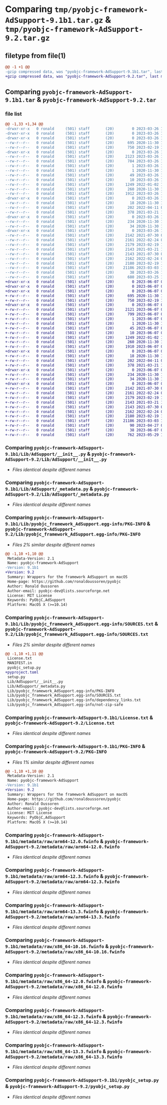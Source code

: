 # Comparing `tmp/pyobjc-framework-AdSupport-9.1b1.tar.gz` & `tmp/pyobjc-framework-AdSupport-9.2.tar.gz`

## filetype from file(1)

```diff
@@ -1 +1 @@
-gzip compressed data, was "pyobjc-framework-AdSupport-9.1b1.tar", last modified: Sun Mar 26 11:13:45 2023, max compression
+gzip compressed data, was "pyobjc-framework-AdSupport-9.2.tar", last modified: Wed Jun  7 00:05:34 2023, max compression
```

## Comparing `pyobjc-framework-AdSupport-9.1b1.tar` & `pyobjc-framework-AdSupport-9.2.tar`

### file list

```diff
@@ -1,33 +1,34 @@
-drwxr-xr-x   0 ronald     (501) staff       (20)        0 2023-03-26 11:13:45.479177 pyobjc-framework-AdSupport-9.1b1/
-drwxr-xr-x   0 ronald     (501) staff       (20)        0 2023-03-26 11:13:45.448616 pyobjc-framework-AdSupport-9.1b1/Lib/
-drwxr-xr-x   0 ronald     (501) staff       (20)        0 2023-03-26 11:13:45.453824 pyobjc-framework-AdSupport-9.1b1/Lib/AdSupport/
--rw-r--r--   0 ronald     (501) staff       (20)      695 2020-11-30 18:45:14.000000 pyobjc-framework-AdSupport-9.1b1/Lib/AdSupport/__init__.py
--rw-r--r--   0 ronald     (501) staff       (20)      750 2023-02-19 10:50:34.000000 pyobjc-framework-AdSupport-9.1b1/Lib/AdSupport/_metadata.py
-drwxr-xr-x   0 ronald     (501) staff       (20)        0 2023-03-26 11:13:45.457020 pyobjc-framework-AdSupport-9.1b1/Lib/pyobjc_framework_AdSupport.egg-info/
--rw-r--r--   0 ronald     (501) staff       (20)     2123 2023-03-26 11:13:45.000000 pyobjc-framework-AdSupport-9.1b1/Lib/pyobjc_framework_AdSupport.egg-info/PKG-INFO
--rw-r--r--   0 ronald     (501) staff       (20)      784 2023-03-26 11:13:45.000000 pyobjc-framework-AdSupport-9.1b1/Lib/pyobjc_framework_AdSupport.egg-info/SOURCES.txt
--rw-r--r--   0 ronald     (501) staff       (20)        1 2023-03-26 11:13:45.000000 pyobjc-framework-AdSupport-9.1b1/Lib/pyobjc_framework_AdSupport.egg-info/dependency_links.txt
--rw-r--r--   0 ronald     (501) staff       (20)        1 2020-11-30 18:48:15.000000 pyobjc-framework-AdSupport-9.1b1/Lib/pyobjc_framework_AdSupport.egg-info/not-zip-safe
--rw-r--r--   0 ronald     (501) staff       (20)       49 2023-03-26 11:13:45.000000 pyobjc-framework-AdSupport-9.1b1/Lib/pyobjc_framework_AdSupport.egg-info/requires.txt
--rw-r--r--   0 ronald     (501) staff       (20)       10 2023-03-26 11:13:45.000000 pyobjc-framework-AdSupport-9.1b1/Lib/pyobjc_framework_AdSupport.egg-info/top_level.txt
--rw-r--r--   0 ronald     (501) staff       (20)     1249 2022-01-02 11:20:34.000000 pyobjc-framework-AdSupport-9.1b1/License.txt
--rw-r--r--   0 ronald     (501) staff       (20)      260 2020-11-30 18:45:14.000000 pyobjc-framework-AdSupport-9.1b1/MANIFEST.in
--rw-r--r--   0 ronald     (501) staff       (20)     1912 2023-03-26 11:13:45.478660 pyobjc-framework-AdSupport-9.1b1/PKG-INFO
-drwxr-xr-x   0 ronald     (501) staff       (20)        0 2023-03-26 11:13:45.458839 pyobjc-framework-AdSupport-9.1b1/PyObjCTest/
--rw-r--r--   0 ronald     (501) staff       (20)       18 2020-11-30 18:45:14.000000 pyobjc-framework-AdSupport-9.1b1/PyObjCTest/__init__.py
--rw-r--r--   0 ronald     (501) staff       (20)      202 2022-04-11 08:03:15.000000 pyobjc-framework-AdSupport-9.1b1/PyObjCTest/test_adsupport.py
--rw-r--r--   0 ronald     (501) staff       (20)      378 2021-03-21 10:08:22.000000 pyobjc-framework-AdSupport-9.1b1/PyObjCTest/test_asidentifiermanager.py
-drwxr-xr-x   0 ronald     (501) staff       (20)        0 2023-03-26 11:13:45.460266 pyobjc-framework-AdSupport-9.1b1/metadata/
--rw-r--r--   0 ronald     (501) staff       (20)      234 2020-11-30 18:45:14.000000 pyobjc-framework-AdSupport-9.1b1/metadata/AdSupport.fwinfo
--rw-r--r--   0 ronald     (501) staff       (20)       34 2020-11-30 18:45:14.000000 pyobjc-framework-AdSupport-9.1b1/metadata/metadata.ini
-drwxr-xr-x   0 ronald     (501) staff       (20)        0 2023-03-26 11:13:45.477228 pyobjc-framework-AdSupport-9.1b1/metadata/raw/
--rw-r--r--   0 ronald     (501) staff       (20)     2142 2021-07-30 09:00:37.000000 pyobjc-framework-AdSupport-9.1b1/metadata/raw/arm64-12.0.fwinfo
--rw-r--r--   0 ronald     (501) staff       (20)     2161 2022-02-24 08:47:16.000000 pyobjc-framework-AdSupport-9.1b1/metadata/raw/arm64-12.3.fwinfo
--rw-r--r--   0 ronald     (501) staff       (20)     2179 2023-02-19 10:50:34.000000 pyobjc-framework-AdSupport-9.1b1/metadata/raw/arm64-13.3.fwinfo
--rw-r--r--   0 ronald     (501) staff       (20)     2143 2021-03-21 10:08:22.000000 pyobjc-framework-AdSupport-9.1b1/metadata/raw/x86_64-10.16.fwinfo
--rw-r--r--   0 ronald     (501) staff       (20)     2143 2021-07-30 09:00:37.000000 pyobjc-framework-AdSupport-9.1b1/metadata/raw/x86_64-12.0.fwinfo
--rw-r--r--   0 ronald     (501) staff       (20)     2162 2022-02-24 08:47:16.000000 pyobjc-framework-AdSupport-9.1b1/metadata/raw/x86_64-12.3.fwinfo
--rw-r--r--   0 ronald     (501) staff       (20)     2180 2023-02-19 10:50:34.000000 pyobjc-framework-AdSupport-9.1b1/metadata/raw/x86_64-13.3.fwinfo
--rw-r--r--   0 ronald     (501) staff       (20)    21186 2023-03-03 17:21:59.000000 pyobjc-framework-AdSupport-9.1b1/pyobjc_setup.py
--rw-r--r--   0 ronald     (501) staff       (20)       38 2023-03-26 11:13:45.479315 pyobjc-framework-AdSupport-9.1b1/setup.cfg
--rw-r--r--   0 ronald     (501) staff       (20)      680 2023-03-25 14:20:30.000000 pyobjc-framework-AdSupport-9.1b1/setup.py
+drwxr-xr-x   0 ronald     (501) staff       (20)        0 2023-06-07 00:05:34.087733 pyobjc-framework-AdSupport-9.2/
+drwxr-xr-x   0 ronald     (501) staff       (20)        0 2023-06-07 00:05:34.064663 pyobjc-framework-AdSupport-9.2/Lib/
+drwxr-xr-x   0 ronald     (501) staff       (20)        0 2023-06-07 00:05:34.069784 pyobjc-framework-AdSupport-9.2/Lib/AdSupport/
+-rw-r--r--   0 ronald     (501) staff       (20)      695 2020-11-30 18:45:14.000000 pyobjc-framework-AdSupport-9.2/Lib/AdSupport/__init__.py
+-rw-r--r--   0 ronald     (501) staff       (20)      750 2023-02-19 10:50:34.000000 pyobjc-framework-AdSupport-9.2/Lib/AdSupport/_metadata.py
+drwxr-xr-x   0 ronald     (501) staff       (20)        0 2023-06-07 00:05:34.073178 pyobjc-framework-AdSupport-9.2/Lib/pyobjc_framework_AdSupport.egg-info/
+-rw-r--r--   0 ronald     (501) staff       (20)     2121 2023-06-07 00:05:34.000000 pyobjc-framework-AdSupport-9.2/Lib/pyobjc_framework_AdSupport.egg-info/PKG-INFO
+-rw-r--r--   0 ronald     (501) staff       (20)      799 2023-06-07 00:05:34.000000 pyobjc-framework-AdSupport-9.2/Lib/pyobjc_framework_AdSupport.egg-info/SOURCES.txt
+-rw-r--r--   0 ronald     (501) staff       (20)        1 2023-06-07 00:05:34.000000 pyobjc-framework-AdSupport-9.2/Lib/pyobjc_framework_AdSupport.egg-info/dependency_links.txt
+-rw-r--r--   0 ronald     (501) staff       (20)        1 2020-11-30 18:48:15.000000 pyobjc-framework-AdSupport-9.2/Lib/pyobjc_framework_AdSupport.egg-info/not-zip-safe
+-rw-r--r--   0 ronald     (501) staff       (20)       45 2023-06-07 00:05:34.000000 pyobjc-framework-AdSupport-9.2/Lib/pyobjc_framework_AdSupport.egg-info/requires.txt
+-rw-r--r--   0 ronald     (501) staff       (20)       10 2023-06-07 00:05:34.000000 pyobjc-framework-AdSupport-9.2/Lib/pyobjc_framework_AdSupport.egg-info/top_level.txt
+-rw-r--r--   0 ronald     (501) staff       (20)     1249 2022-01-02 11:20:34.000000 pyobjc-framework-AdSupport-9.2/License.txt
+-rw-r--r--   0 ronald     (501) staff       (20)      260 2020-11-30 18:45:14.000000 pyobjc-framework-AdSupport-9.2/MANIFEST.in
+-rw-r--r--   0 ronald     (501) staff       (20)     1910 2023-06-07 00:05:34.087321 pyobjc-framework-AdSupport-9.2/PKG-INFO
+drwxr-xr-x   0 ronald     (501) staff       (20)        0 2023-06-07 00:05:34.075227 pyobjc-framework-AdSupport-9.2/PyObjCTest/
+-rw-r--r--   0 ronald     (501) staff       (20)       18 2020-11-30 18:45:14.000000 pyobjc-framework-AdSupport-9.2/PyObjCTest/__init__.py
+-rw-r--r--   0 ronald     (501) staff       (20)      202 2022-04-11 08:03:15.000000 pyobjc-framework-AdSupport-9.2/PyObjCTest/test_adsupport.py
+-rw-r--r--   0 ronald     (501) staff       (20)      378 2021-03-21 10:08:22.000000 pyobjc-framework-AdSupport-9.2/PyObjCTest/test_asidentifiermanager.py
+drwxr-xr-x   0 ronald     (501) staff       (20)        0 2023-06-07 00:05:34.076953 pyobjc-framework-AdSupport-9.2/metadata/
+-rw-r--r--   0 ronald     (501) staff       (20)      234 2020-11-30 18:45:14.000000 pyobjc-framework-AdSupport-9.2/metadata/AdSupport.fwinfo
+-rw-r--r--   0 ronald     (501) staff       (20)       34 2020-11-30 18:45:14.000000 pyobjc-framework-AdSupport-9.2/metadata/metadata.ini
+drwxr-xr-x   0 ronald     (501) staff       (20)        0 2023-06-07 00:05:34.086083 pyobjc-framework-AdSupport-9.2/metadata/raw/
+-rw-r--r--   0 ronald     (501) staff       (20)     2142 2021-07-30 09:00:37.000000 pyobjc-framework-AdSupport-9.2/metadata/raw/arm64-12.0.fwinfo
+-rw-r--r--   0 ronald     (501) staff       (20)     2161 2022-02-24 08:47:16.000000 pyobjc-framework-AdSupport-9.2/metadata/raw/arm64-12.3.fwinfo
+-rw-r--r--   0 ronald     (501) staff       (20)     2179 2023-02-19 10:50:34.000000 pyobjc-framework-AdSupport-9.2/metadata/raw/arm64-13.3.fwinfo
+-rw-r--r--   0 ronald     (501) staff       (20)     2143 2021-03-21 10:08:22.000000 pyobjc-framework-AdSupport-9.2/metadata/raw/x86_64-10.16.fwinfo
+-rw-r--r--   0 ronald     (501) staff       (20)     2143 2021-07-30 09:00:37.000000 pyobjc-framework-AdSupport-9.2/metadata/raw/x86_64-12.0.fwinfo
+-rw-r--r--   0 ronald     (501) staff       (20)     2162 2022-02-24 08:47:16.000000 pyobjc-framework-AdSupport-9.2/metadata/raw/x86_64-12.3.fwinfo
+-rw-r--r--   0 ronald     (501) staff       (20)     2180 2023-02-19 10:50:34.000000 pyobjc-framework-AdSupport-9.2/metadata/raw/x86_64-13.3.fwinfo
+-rw-r--r--   0 ronald     (501) staff       (20)    21186 2023-03-03 17:21:59.000000 pyobjc-framework-AdSupport-9.2/pyobjc_setup.py
+-rw-r--r--   0 ronald     (501) staff       (20)       90 2023-04-27 08:17:30.000000 pyobjc-framework-AdSupport-9.2/pyproject.toml
+-rw-r--r--   0 ronald     (501) staff       (20)       38 2023-06-07 00:05:34.087829 pyobjc-framework-AdSupport-9.2/setup.cfg
+-rw-r--r--   0 ronald     (501) staff       (20)      762 2023-05-29 10:07:45.000000 pyobjc-framework-AdSupport-9.2/setup.py
```

### Comparing `pyobjc-framework-AdSupport-9.1b1/Lib/AdSupport/__init__.py` & `pyobjc-framework-AdSupport-9.2/Lib/AdSupport/__init__.py`

 * *Files identical despite different names*

### Comparing `pyobjc-framework-AdSupport-9.1b1/Lib/AdSupport/_metadata.py` & `pyobjc-framework-AdSupport-9.2/Lib/AdSupport/_metadata.py`

 * *Files identical despite different names*

### Comparing `pyobjc-framework-AdSupport-9.1b1/Lib/pyobjc_framework_AdSupport.egg-info/PKG-INFO` & `pyobjc-framework-AdSupport-9.2/Lib/pyobjc_framework_AdSupport.egg-info/PKG-INFO`

 * *Files 2% similar despite different names*

```diff
@@ -1,10 +1,10 @@
 Metadata-Version: 2.1
 Name: pyobjc-framework-AdSupport
-Version: 9.1b1
+Version: 9.2
 Summary: Wrappers for the framework AdSupport on macOS
 Home-page: https://github.com/ronaldoussoren/pyobjc
 Author: Ronald Oussoren
 Author-email: pyobjc-dev@lists.sourceforge.net
 License: MIT License
 Keywords: PyObjC,AdSupport
 Platform: MacOS X (>=10.14)
```

### Comparing `pyobjc-framework-AdSupport-9.1b1/Lib/pyobjc_framework_AdSupport.egg-info/SOURCES.txt` & `pyobjc-framework-AdSupport-9.2/Lib/pyobjc_framework_AdSupport.egg-info/SOURCES.txt`

 * *Files 2% similar despite different names*

```diff
@@ -1,10 +1,11 @@
 License.txt
 MANIFEST.in
 pyobjc_setup.py
+pyproject.toml
 setup.py
 Lib/AdSupport/__init__.py
 Lib/AdSupport/_metadata.py
 Lib/pyobjc_framework_AdSupport.egg-info/PKG-INFO
 Lib/pyobjc_framework_AdSupport.egg-info/SOURCES.txt
 Lib/pyobjc_framework_AdSupport.egg-info/dependency_links.txt
 Lib/pyobjc_framework_AdSupport.egg-info/not-zip-safe
```

### Comparing `pyobjc-framework-AdSupport-9.1b1/License.txt` & `pyobjc-framework-AdSupport-9.2/License.txt`

 * *Files identical despite different names*

### Comparing `pyobjc-framework-AdSupport-9.1b1/PKG-INFO` & `pyobjc-framework-AdSupport-9.2/PKG-INFO`

 * *Files 1% similar despite different names*

```diff
@@ -1,10 +1,10 @@
 Metadata-Version: 2.1
 Name: pyobjc-framework-AdSupport
-Version: 9.1b1
+Version: 9.2
 Summary: Wrappers for the framework AdSupport on macOS
 Home-page: https://github.com/ronaldoussoren/pyobjc
 Author: Ronald Oussoren
 Author-email: pyobjc-dev@lists.sourceforge.net
 License: MIT License
 Keywords: PyObjC,AdSupport
 Platform: MacOS X (>=10.14)
```

### Comparing `pyobjc-framework-AdSupport-9.1b1/metadata/raw/arm64-12.0.fwinfo` & `pyobjc-framework-AdSupport-9.2/metadata/raw/arm64-12.0.fwinfo`

 * *Files identical despite different names*

### Comparing `pyobjc-framework-AdSupport-9.1b1/metadata/raw/arm64-12.3.fwinfo` & `pyobjc-framework-AdSupport-9.2/metadata/raw/arm64-12.3.fwinfo`

 * *Files identical despite different names*

### Comparing `pyobjc-framework-AdSupport-9.1b1/metadata/raw/arm64-13.3.fwinfo` & `pyobjc-framework-AdSupport-9.2/metadata/raw/arm64-13.3.fwinfo`

 * *Files identical despite different names*

### Comparing `pyobjc-framework-AdSupport-9.1b1/metadata/raw/x86_64-10.16.fwinfo` & `pyobjc-framework-AdSupport-9.2/metadata/raw/x86_64-10.16.fwinfo`

 * *Files identical despite different names*

### Comparing `pyobjc-framework-AdSupport-9.1b1/metadata/raw/x86_64-12.0.fwinfo` & `pyobjc-framework-AdSupport-9.2/metadata/raw/x86_64-12.0.fwinfo`

 * *Files identical despite different names*

### Comparing `pyobjc-framework-AdSupport-9.1b1/metadata/raw/x86_64-12.3.fwinfo` & `pyobjc-framework-AdSupport-9.2/metadata/raw/x86_64-12.3.fwinfo`

 * *Files identical despite different names*

### Comparing `pyobjc-framework-AdSupport-9.1b1/metadata/raw/x86_64-13.3.fwinfo` & `pyobjc-framework-AdSupport-9.2/metadata/raw/x86_64-13.3.fwinfo`

 * *Files identical despite different names*

### Comparing `pyobjc-framework-AdSupport-9.1b1/pyobjc_setup.py` & `pyobjc-framework-AdSupport-9.2/pyobjc_setup.py`

 * *Files identical despite different names*

